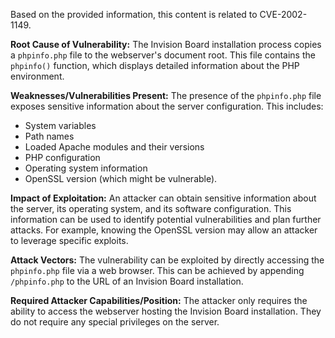Based on the provided information, this content is related to CVE-2002-1149.

**Root Cause of Vulnerability:**
The Invision Board installation process copies a `phpinfo.php` file to the webserver's document root. This file contains the `phpinfo()` function, which displays detailed information about the PHP environment.

**Weaknesses/Vulnerabilities Present:**
The presence of the `phpinfo.php` file exposes sensitive information about the server configuration. This includes:
- System variables
- Path names
- Loaded Apache modules and their versions
- PHP configuration
- Operating system information
- OpenSSL version (which might be vulnerable).

**Impact of Exploitation:**
An attacker can obtain sensitive information about the server, its operating system, and its software configuration. This information can be used to identify potential vulnerabilities and plan further attacks. For example, knowing the OpenSSL version may allow an attacker to leverage specific exploits.

**Attack Vectors:**
The vulnerability can be exploited by directly accessing the `phpinfo.php` file via a web browser. This can be achieved by appending `/phpinfo.php` to the URL of an Invision Board installation.

**Required Attacker Capabilities/Position:**
The attacker only requires the ability to access the webserver hosting the Invision Board installation. They do not require any special privileges on the server.